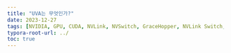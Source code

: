 ```yaml
---
title: "UVA는 무엇인가?"
date: 2023-12-27
tags: [NVIDIA, GPU, CUDA, NVLink, NVSwitch, GraceHopper, NVLink Switch, NVIDIA Blackwell]
typora-root-url: ../
toc: true
---
```

